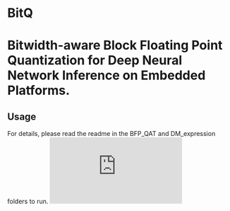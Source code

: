 # BitQ
# Bitwidth-aware Block Floating Point Quantization for Deep Neural Network Inference on Embedded Platforms.

## Usage
For details, please read the readme in the BFP_QAT and DM_expression folders to run.
![image](https://github.com/Cheliosoops/BitQ/image/mainframe.pdf)
